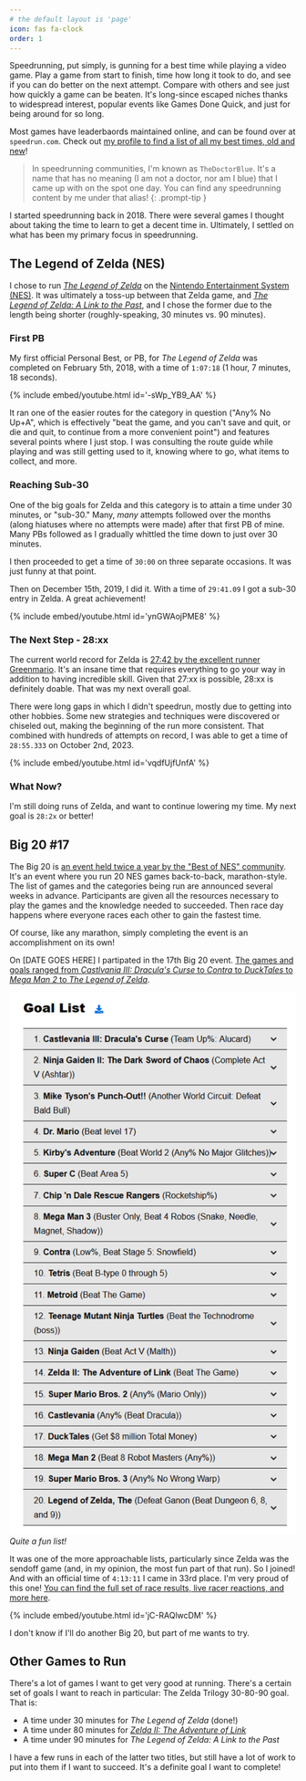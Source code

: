 ```yaml
---
# the default layout is 'page'
icon: fas fa-clock
order: 1
---
```


Speedrunning, put simply, is gunning for a best time while playing a video game. Play a game from start to finish, time how long it took to do, and see if you can do better on the next attempt. Compare with others and see just how quickly a game can be beaten. It's long-since escaped niches thanks to widespread interest, popular events like Games Done Quick, and just for being around for so long.

Most games have leaderbaords maintained online, and can be found over at `speedrun.com`. Check out [my profile to find a list of all my best times, old and new](https://www.speedrun.com/users/TheDoctorBlue)!

> In speedrunning communities, I'm known as `TheDoctorBlue`. It's a name that has no meaning (I am not a doctor, nor am I blue) that I came
> up with on the spot one day. You can find any speedrunning content by me under that alias!
{: .prompt-tip }

I started speedrunning back in 2018. There were several games I thought about taking the time to learn to get a decent time in. Ultimately, I settled on what has been my primary focus in speedrunning.

## The Legend of Zelda (NES)

I chose to run [*The Legend of Zelda*](https://en.wikipedia.org/wiki/The_Legend_of_Zelda_(video_game)) on the [Nintendo Entertainment System (NES)](https://en.wikipedia.org/wiki/Nintendo_Entertainment_System). It was ultimately a toss-up between that Zelda game, and [*The Legend of Zelda: A Link to the Past*](https://en.wikipedia.org/wiki/The_Legend_of_Zelda:_A_Link_to_the_Past), and I chose the former due to the length being shorter (roughly-speaking, 30 minutes vs. 90 minutes).

### First PB

My first official Personal Best, or PB, for *The Legend of Zelda* was completed on February 5th, 2018, with a time of `1:07:18` (1 hour, 7 minutes, 18 seconds).

{% include embed/youtube.html id='-sWp_YB9_AA' %}

It ran one of the easier routes for the category in question ("Any% No Up+A", which is effectively "beat the game, and you can't save and quit, or die and quit, to continue from a more convenient point") and features several points where I just stop. I was consulting the route guide while playing and was still getting used to it, knowing where to go, what items to collect, and more.

### Reaching Sub-30

One of the big goals for Zelda and this category is to attain a time under 30 minutes, or "sub-30." Many, *many* attempts followed over the months (along hiatuses where no attempts were made) after that first PB of mine. Many PBs followed as I gradually whittled the time down to just over 30 minutes.

I then proceeded to get a time of `30:00` on three separate occasions. It was just funny at that point.

Then on December 15th, 2019, I did it. With a time of `29:41.09` I got a sub-30 entry in Zelda. A great achievement!

{% include embed/youtube.html id='ynGWAojPME8' %}

### The Next Step - 28:xx

The current world record for Zelda is [27:42 by the excellent runner Greenmario](https://www.speedrun.com/the_legend_of_zelda/runs/y8oe4j1m). It's an insane time that requires everything to go your way in addition to having incredible skill. Given that 27:xx is possible, 28:xx is definitely doable. That was my next overall goal.

There were long gaps in which I didn't speedrun, mostly due to getting into other hobbies. Some new strategies and techniques were discovered or chiseled out, making the beginning of the run more consistent. That combined with hundreds of attempts on record, I was able to get a time of `28:55.333` on October 2nd, 2023.

{% include embed/youtube.html id='vqdfUjfUnfA' %}

### What Now?

I'm still doing runs of Zelda, and want to continue lowering my time. My next goal is `28:2x` or better!

## Big 20 #17

The Big 20 is [an event held twice a year by the "Best of NES" community](https://thebig20nes.com/). It's an event where you run 20 NES games back-to-back, marathon-style. The list of games and the categories being run are announced several weeks in advance. Participants are given all the resources necessary to play the games and the knowledge needed to succeeded. Then race day happens where everyone races each other to gain the fastest time.

Of course, like any marathon, simply completing the event is an accomplishment on its own!

On [DATE GOES HERE] I partipated in the 17th Big 20 event. [The games and goals ranged from *Castlvania III: Dracula's Curse* to *Contra* to *DuckTales* to *Mega Man 2* to *The Legend of Zelda*](https://thebig20nes.com/race-17/).

![The list of games and goals for Big 20 #17](/assets/pages/speedrunning/big-20-17-goal-list.png)
_Quite a fun list!_

It was one of the more approachable lists, particularly since Zelda was the sendoff game (and, in my opinion, the most fun part of that run). So I joined! And with an official time of `4:13:11` I came in 33rd place. I'm very proud of this one! [You can find the full set of race results, live racer reactions, and more here](https://racetime.gg/best-of-nes/cunning-arctic-6615).

{% include embed/youtube.html id='jC-RAQlwcDM' %}

I don't know if I'll do another Big 20, but part of me wants to try.

## Other Games to Run

There's a lot of games I want to get very good at running. There's a certain set of goals I want to reach in particular: The Zelda Trilogy 30-80-90 goal. That is:

- A time under 30 minutes for *The Legend of Zelda* (done!)
- A time under 80 minutes for [*Zelda II: The Adventure of Link*](https://en.wikipedia.org/wiki/Zelda_II:_The_Adventure_of_Link)
- A time under 90 minutes for *The Legend of Zelda: A Link to the Past*

I have a few runs in each of the latter two titles, but still have a lot of work to put into them if I want to succeed. It's a definite goal I want to complete!
